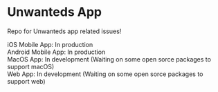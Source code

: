 # Unwanteds App

Repo for Unwanteds app related issues!

iOS Mobile App: In production  
Android Mobile App: In production  
MacOS App: In development (Waiting on some open sorce packages to support macOS)  
Web App: In development (Waiting on some open sorce packages to support web)  
